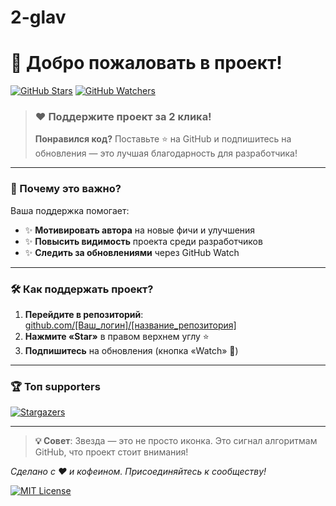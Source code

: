 # 2-glav
# 🚀 Добро пожаловать в проект!

[![GitHub Stars](https://img.shields.io/github/stars/[aivaz2007aizilagmail]/[https://github.com/aivaz2007aizilagmail]?style=for-the-badge&logo=github&color=yellow)](https://github.com/[Ваш_логин]/[название_репозитория]/stargazers)
[![GitHub Watchers](https://img.shields.io/github/watchers/[Ваш_логин]/[название_репозитория]?style=for-the-badge&logo=github&color=blue)](https://github.com/[Ваш_логин]/[название_репозитория]/subscriptions)

> ### ❤️ Поддержите проект за 2 клика!
> **Понравился код?** Поставьте ⭐ на GitHub и подпишитесь на обновления — это лучшая благодарность для разработчика!

---

### 🌟 Почему это важно?
Ваша поддержка помогает:
- ✨ **Мотивировать автора** на новые фичи и улучшения
- ✨ **Повысить видимость** проекта среди разработчиков
- ✨ **Следить за обновлениями** через GitHub Watch

---

### 🛠️ Как поддержать проект?
1. **Перейдите в репозиторий**:  
   [github.com/[Ваш_логин]/[название_репозитория]](https://github.com/[Ваш_логин]/[название_репозитория])
2. **Нажмите «Star»** в правом верхнем углу ⭐
3. **Подпишитесь** на обновления (кнопка «Watch» 👀)

---

### 🏆 Топ supporters
[![Stargazers](https://contrib.rocks/image?repo=[Ваш_логин]/[название_репозитория])](https://github.com/[Ваш_логин]/[название_репозитория]/graphs/contributors)

---

> **💡 Совет**: Звезда — это не просто иконка. Это сигнал алгоритмам GitHub, что проект стоит внимания!

*Сделано с ❤️ и кофеином. Присоединяйтесь к сообществу!*  

[![MIT License](https://img.shields.io/badge/License-MIT-green.svg)](https://choosealicense.com/licenses/mit/)
